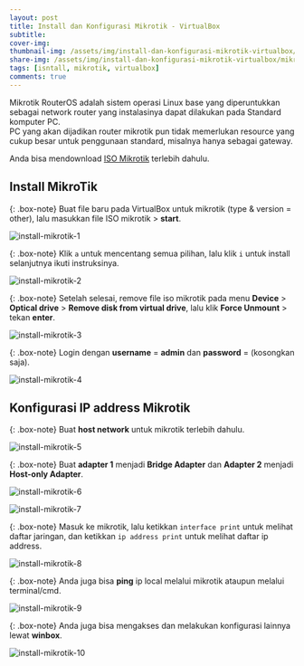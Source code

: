 ```yaml
---
layout: post
title: Install dan Konfigurasi Mikrotik - VirtualBox
subtitle: 
cover-img: 
thumbnail-img: /assets/img/install-dan-konfigurasi-mikrotik-virtualbox/mikrotik.png
share-img: /assets/img/install-dan-konfigurasi-mikrotik-virtualbox/mikrotik.png
tags: [isntall, mikrotik, virtualbox]
comments: true
---
```


Mikrotik RouterOS adalah sistem operasi Linux base yang diperuntukkan sebagai network router yang instalasinya dapat dilakukan pada Standard komputer PC.  
PC yang akan dijadikan router mikrotik pun tidak memerlukan resource yang cukup besar untuk penggunaan standard, misalnya hanya sebagai gateway.  

Anda bisa mendownload [ISO Mikrotik](https://www.google.com/url?sa=t&rct=j&q=&esrc=s&source=web&cd=1&cad=rja&uact=8&ved=2ahUKEwiklsnO2s3nAhU6zzgGHWfdArkQFjAAegQIAhAB&url=http%3A%2F%2Fwww.routeros.co.id%2F%3Fact%3Dpreview%26versi%3D6.33%26nf%3Dmikrotik-6.33.iso%26key%3D9d8d81f60c61c94c09d78be766c21a76&usg=AOvVaw3cJg-wev7bgJx_5XhVSyp9) terlebih dahulu.

## Install MikroTik

{: .box-note}
Buat file baru pada VirtualBox untuk mikrotik (type & version = other), lalu masukkan file ISO mikrotik > **start**.

![install-mikrotik-1](/assets/img/install-dan-konfigurasi-mikrotik-virtualbox/install-mikrotik-1.png)

{: .box-note}
Klik `a` untuk mencentang semua pilihan, lalu klik `i` untuk install selanjutnya ikuti instruksinya.

![install-mikrotik-2](/assets/img/install-dan-konfigurasi-mikrotik-virtualbox/install-mikrotik-2.png)

{: .box-note}
Setelah selesai, remove file iso mikrotik pada menu **Device** > **Optical drive** > **Remove disk from virtual drive**, lalu klik **Force Unmount** > tekan **enter**.

![install-mikrotik-3](/assets/img/install-dan-konfigurasi-mikrotik-virtualbox/install-mikrotik-3.png)

{: .box-note}
Login dengan **username** = **admin** dan **password** = (kosongkan saja).

![install-mikrotik-4](/assets/img/install-dan-konfigurasi-mikrotik-virtualbox/install-mikrotik-4.png)

## Konfigurasi IP address Mikrotik

{: .box-note}
Buat **host network** untuk mikrotik terlebih dahulu.

![install-mikrotik-5](/assets/img/install-dan-konfigurasi-mikrotik-virtualbox/install-mikrotik-5.png)

{: .box-note}
Buat **adapter 1** menjadi **Bridge Adapter** dan **Adapter 2** menjadi **Host-only Adapter**.

![install-mikrotik-6](/assets/img/install-dan-konfigurasi-mikrotik-virtualbox/install-mikrotik-6.png)

![install-mikrotik-7](/assets/img/install-dan-konfigurasi-mikrotik-virtualbox/install-mikrotik-7.png)

{: .box-note}
Masuk ke mikrotik, lalu ketikkan `interface print` untuk melihat daftar jaringan, dan ketikkan `ip address print` untuk melihat daftar ip address.

![install-mikrotik-8](/assets/img/install-dan-konfigurasi-mikrotik-virtualbox/install-mikrotik-8.png)

{: .box-note}
Anda juga bisa **ping** ip local melalui mikrotik ataupun melalui terminal/cmd.

![install-mikrotik-9](/assets/img/install-dan-konfigurasi-mikrotik-virtualbox/install-mikrotik-9.png)

{: .box-note}
Anda juga bisa mengakses dan melakukan konfigurasi lainnya lewat **winbox**.

![install-mikrotik-10](/assets/img/install-dan-konfigurasi-mikrotik-virtualbox/install-mikrotik-10.png)
